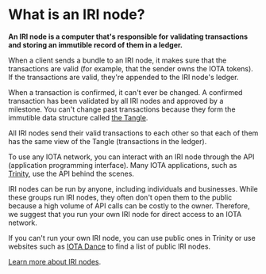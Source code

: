 # What is an IRI node?

**An IRI node is a computer that's responsible for validating transactions and storing an immutible record of them in a ledger.**

When a client sends a bundle to an IRI node, it makes sure that the transactions are valid (for example, that the sender owns the IOTA tokens). If the transactions are valid, they're appended to the IRI node's ledger.

When a transaction is confirmed, it can't ever be changed. A confirmed transaction has been validated by all IRI nodes and approved by a milestone. You can't change past transactions because they form the immutible data structure called [the Tangle](../introduction/what-is-the-tangle.md).

All IRI nodes send their valid transactions to each other so that each of them has the same view of the Tangle (transactions in the ledger).

To use any IOTA network, you can interact with an IRI node through the API (application programming interface). Many IOTA applications, such as [Trinity](root://trinity/0.1/introduction/overview.md), use the API behind the scenes.

IRI nodes can be run by anyone, including individuals and businesses. While these groups run IRI nodes, they often don't open them to the public because a high volume of API calls can be costly to the owner. Therefore, we suggest that you run your own IRI node for direct access to an IOTA network.

If you can't run your own IRI node, you can use public ones in Trinity or use websites such as [IOTA Dance](https://iota.dance) to find a list of public IRI nodes.

[Learn more about IRI nodes](root://iri/0.1/introduction/overview.md).

